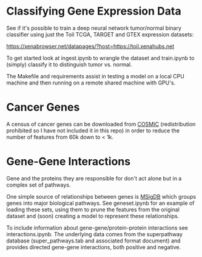 # Classifying Gene Expression Data

See if it's possible to train a deep neural network tumor/normal binary classifier using just the Toil TCGA, TARGET and GTEX expression datasets: 

https://xenabrowser.net/datapages/?host=https://toil.xenahubs.net

To get started look at ingest.ipynb to wrangle the dataset and train.ipynb to (simply) classify it to
distinguish tumor vs. normal.

The Makefile and requirements assist in testing a model on a local CPU machine and then running
on a remote shared machine with GPU's.

# Cancer Genes

A census of cancer genes can be downloaded from [COSMIC](http://cancer.sanger.ac.uk/census)
(redistribution prohibited so I have not included it in this repo) in order to reduce the number of features from 60k down to < 1k.

# Gene-Gene Interactions

Gene and the proteins they are responsible for don't act alone but in a complex set of pathways.  

One simple source of relationships between genes is [MSigDB](http://software.broadinstitute.org/gsea/msigdb) which groups genes into major biological pathways. See geneset.ipynb for an example of loading these sets, using them to prune the features from the original dataset and (soon) creating a model to represent these relationships.

To include information about gene-gene/protein-protein interactions see interactions.ipynb. The underlying data comes from the superpathway database (super_pathways.tab and associated format document) and provides directed gene-gene interactions, both positive and negative.
